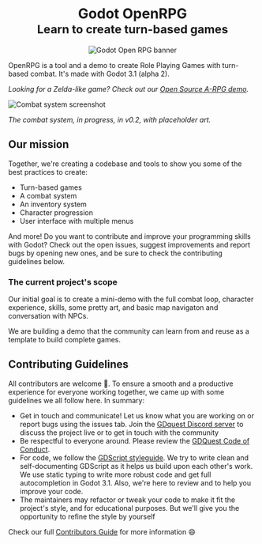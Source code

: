 <h1 align="center">
  Godot OpenRPG</br>
  <small>Learn to create turn-based games</small>
</h1>

<p align='center'>
  <img src="https://i.imgur.com/lhi0U9v.png" alt="Godot Open RPG banner" />
</p>

OpenRPG is a tool and a demo to create Role Playing Games with turn-based combat. It's made with Godot 3.1 (alpha 2).

*Looking for a Zelda-like game? Check out our [Open Source A-RPG demo](https://github.com/GDquest/make-pro-2d-games-with-godot/).*

![Combat system screenshot](https://i.imgur.com/hmtCd6J.png)

*The combat system, in progress, in v0.2, with placeholder art.*

## Our mission

Together, we're creating a codebase and tools to show you some of the best practices to create:

- Turn-based games
- A combat system
- An inventory system
- Character progression
- User interface with multiple menus

And more! Do you want to contribute and improve your programming skills with Godot? Check out the open issues, suggest improvements and report bugs by opening new ones, and be sure to check the contributing guidelines below.

### The current project's scope

Our initial goal is to create a mini-demo with the full combat loop, character experience, skills, some pretty art, and basic map navigaton and conversation with NPCs.

We are building a demo that the community can learn from and reuse as a template to build complete games.


## Contributing Guidelines

All contributors are welcome 🙂. To ensure a smooth and a productive experience for everyone working together, we came up with some guidelines we all follow here. In summary:

- Get in touch and communicate! Let us know what you are working on or report bugs using the issues tab. Join the [GDquest Discord server](https://discord.gg/87NNb3Z) to discuss the project live or to get in touch with the community
- Be respectful to everyone around. Please review the [GDQuest Code of Conduct](code-of-conduct.md).
- For code, we follow the [GDScript styleguide](http://docs.godotengine.org/en/latest/getting_started/scripting/gdscript/gdscript_styleguide.html). We try to write clean and self-documenting GDScript as it helps us build upon each other's work. We use static typing to write more robust code and get full autocompletion in Godot 3.1. Also, we're here to review and to help you improve your code.
- The maintainers may refactor or tweak your code to make it fit the project's style, and for educational purposes. But we'll give you the opportunity to refine the style by yourself

Check our full [Contributors Guide](http://gdquest.com/open-source/contributing-guidelines/) for more information 😄
